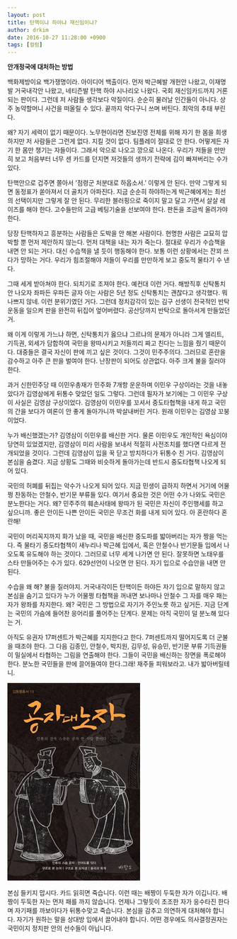 ```yaml
---
layout: post
title: 탄핵이냐 하야냐 재신임이냐?
author: drkim
date: 2016-10-27 11:28:00 +0900
tags: [컬럼]
---
```

**안개정국에 대처하는 방법** 

  


백화제방이요 백가쟁명이라. 아이디어 백출이다. 먼저 박근혜발 개헌안 나왔고, 이재명발 거국내각안 나왔고, 네티즌발 탄핵 하야 시나리오 나왔다. 국회 재신임카드까지 거론되는 판이다. 그런데 저 사람들 생각보다 악질이다. 순순히 물러날 인간들이 아니다. 상주 농약할머니 사건을 떠올릴 수 있다. 끝까지 악다구니 쓰며 버틴다. 최악의 추태 부린다.

  


왜? 자기 세력이 없기 때문이다. 노무현이라면 진보진영 전체를 위해 자기 한 몸을 희생하지만 저 사람들은 그런게 없다. 지킬 것이 없다. 팀플레이 절대로 안 한다. 어떻게든 자기 한 몸만 챙기는 자들이다. 그래서 악으로 나오고 깡으로 나온다. 우리가 저들을 만만히 보고 처음부터 너무 센 카드를 던지면 저것들의 생까기 전략에 김이 빠져버리는 수가 있다. 

  


탄핵안으로 겁주면 쫄아서 '점령군 처분대로 하옵소서.’ 이렇게 안 된다. 만약 그렇게 되면 동정표가 쏟아져서 더 골치가 아파진다. 지금 순순히 하야하는게 박근혜에게는 최선의 선택이지만 그렇게 잘 안 된다. 무리한 블러핑으로 죽이지 말고 달고 가면서 살살 레이즈를 해야 한다. 고수들만의 고급 베팅기술을 선보여야 한다. 판돈을 조금씩 올려가야 한다. 

  


당장 탄핵하자고 흥분하는 사람들은 도박을 안 해본 사람이다. 현명한 사람은 교묘히 압박할 뿐 먼저 제안하지 않는다. 먼저 대책을 내는 자가 죽는다. 절대로 우리가 수습책을 내면 안 되는 거다. 대신 수습책을 낼 듯이 행동해야 한다. 보통 이런 상황에서는 잔꾀 쓰다가 망하는 거다. 우리가 힘조절해야 저들이 우리를 만만하게 보고 중도적 물타기 수 낸다. 

  


그때 세게 받아쳐야 한다. 되치기로 조져야 한다. 예컨대 이런 거다. 해방직후 신탁통치안 나오자 좌파든 우파든 글자 아는 사람은 5년 정도 신탁통치는 괜찮다고 생각했다. 뭐 나쁘지 않네. 이런 분위기였던 거다. 그런데 정치감각이 있는 김구 선생이 전국적인 반탁운동을 일으켜 판을 완전히 뒤집어 엎어버렸다. 공산당까지 반탁으로 돌아서게 만들었던 거. 

  


왜 이게 이렇게 가느냐 하면, 신탁통치가 옳으냐 그르냐의 문제가 아니라 그게 엘리트, 기득권, 외세가 담합하여 국민을 왕따시키고 저들끼리 짜고 친다는 느낌을 줬기 때문이다. 대중들은 결국 자신이 판에 끼고 싶은 것이다. 그것이 민주주의다. 그러므로 혼란을 감수하고 아주 큰 판을 벌여야 한다. 난장판이 되어도 상관없다. 아주 크게 불을 질러야 한다.

  


과거 신한민주당 때 이민우총재가 민주화 7개항 운운하며 이민우 구상이라는 것을 내놓았다가 김영삼에게 뒤통수 맞았던 일도 그렇다. 그런데 필자가 보기에는 그 이민우 구상이 사실은 김영삼 구상이었다. 김영삼이 이민우를 꼬셔서 중도타협책을 내게 하고 국민의 간을 보다가 여론이 안 좋게 돌아가니까 박살내버린 거다. 원래 이민우는 김영삼 꼬붕이었다.

  


누가 배신했겠는가? 김영삼이 이민우를 배신한 거다. 물론 이민우도 개인적인 욕심이야 당연히 있었겠지만, 김영삼이 미리 사람을 보내서 적절히 사전조치를 했다면 다르게 전개되었을 것이다. 그런데 김영삼이 입을 꾹 닫고 방치하다가 뒤통수 친 거다. 김영삼이 본심을 숨겼다. 지금 상황도 그때와 비슷하게 돌아가는데 반드시 중도타협책 나오게 되어 있다. 

  


국민의 허폐를 뒤집는 악수가 나오게 되어 있다. 지금 민생이 급하지 하면서 거기에 어물쩡 찬동하는 안철수, 반기문 부류들 있다. 여기서 중요한 것은 어떤 수가 나와도 국민은 분노한다는 거다. 왜? 민주주의 훼손사태에 왕따가 된 국민은 자신이 주인행세를 하고 싶으니까. 좋은 안이든 나쁜 안이든 국민은 무조건 화를 내게 되어 있다. 아 혼란하다 혼란해!

  


국민이 머리꼭지까지 화가 났을 때, 국민을 배신한 중도파를 밟아버리는 자가 짱을 먹는다. 즉 물타기 중도타협책이 새누리나 박근혜 입에서, 혹은 안철수나 반기문들 입에서 나오도록 유도해야 하는 것이다. 그러므로 너무 세게 나가면 안 된다. 잘못하면 노태우를 스타 만들어주는 수가 있다. 629선언이 나오면 안 된다. 자기 입으로 수습안을 내면 안 된다. 

  


수습을 왜 해? 불을 질러야지. 거국내각이든 탄핵이든 하야든 자기 입으로 말하지 않고 본심을 숨기고 있다가 누가 어물쩡 타협책을 꺼내면 보나마나 안철수 그 자를 매우 패는 자가 왕좌를 차지한다. 왜? 국민은 그 방법으로 자기가 주인노릇 하고 싶거든. 지금 단계는 국민의 가슴에 들어찬 응어리를 풀어주는 단계다. 문제는 아직 국민이 덜 분노해 있다는 거.

  


아직도 유권자 17퍼센트가 박근혜를 지지한다고 한다. 7퍼센트까지 떨어지도록 더 군불을 때조야 한다. 그 다음 김종인, 안철수, 박지원, 김무성, 유승민, 반기문 부류 기득권들이 밀실에서 타협하는 그림을 연출해야 한다. 그들이 국민을 배신하는 장면을 폭로해야 한다. 분노한 국민들을 판에 끌어들여야 한다.그래! 재주들 피워보라고. 내가 밟아버릴테니.

  


  



 

![](/files/attach/images/199/225/769/555.jpg) 

  


본심 들키지 맙시다. 카드 읽히면 죽습니다. 이런 때는 배짱이 두둑한 자가 이깁니다. 배짱이 두둑한 자는 먼저 패를 까지 않습니다. 언제나 그렇듯이 초조한 자가 응수타진 한다며 자기패를 까보이다가 뒤통수맞고 죽습니다. 본심을 감추고 의연하게 대처해야 합니다. 자기가 원하는 말을 상대방 입에서 끌어내야 합니다. 어떤 경우에도 의사결정권자는 국민이지 정치판 안의 선수들이 아닙니다.